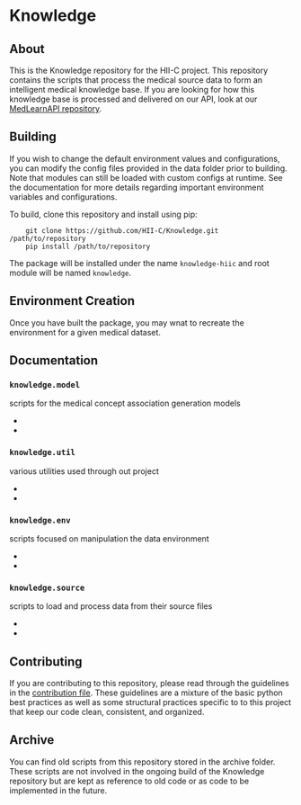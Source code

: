 # Knowledge

## About

This is the Knowledge repository for the HII-C project. This repository contains
the scripts that process the medical source data to form an intelligent medical knowledge
base. If you are looking for how this knowledge base is processed and delivered on our 
API, look at our [MedLearnAPI repository](https://github.com/HII-C/MedLearnAPI).


## Building

If you wish to change the default environment values and configurations, you can modify 
the config files provided in the data folder prior to building. Note that modules
can still be loaded with custom configs at runtime. See the documentation for more
details regarding important environment variables and configurations.

To build, clone this repository and install using pip:

```
    git clone https://github.com/HII-C/Knowledge.git /path/to/repository
    pip install /path/to/repository
```

The package will be installed under the name `knowledge-hiic` and root module will be
named `knowledge`.


## Environment Creation

Once you have built the package, you may wnat to recreate the environment for a given 
medical dataset. 


## Documentation

### `knowledge.model`

scripts for the medical concept association generation models

-
-

### `knowledge.util`

various utilities used through out project

-
-

### `knowledge.env`

scripts focused on manipulation the data environment

-
-

### `knowledge.source`

scripts to load and process data from their source files

-
-

## Contributing

If you are contributing to this repository, please read through the guidelines in the
[contribution file](https://github.com/HII-C/Knowledge/blob/master/CONTRIBUTING.md). 
These guidelines are a mixture of the basic python best practices as well as some structural
practices specific to to this project that keep our code clean, consistent, and organized.


## Archive

You can find old scripts from this repository stored in the archive folder. These 
scripts are not involved in the ongoing build of the Knowledge repository but are kept
as reference to old code or as code to be implemented in the future.